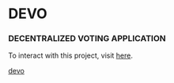 # DEVO

### DECENTRALIZED VOTING APPLICATION

To interact with this project, visit [here](https://devodapp.herokuapp.com).

[devo](devo.PNG)